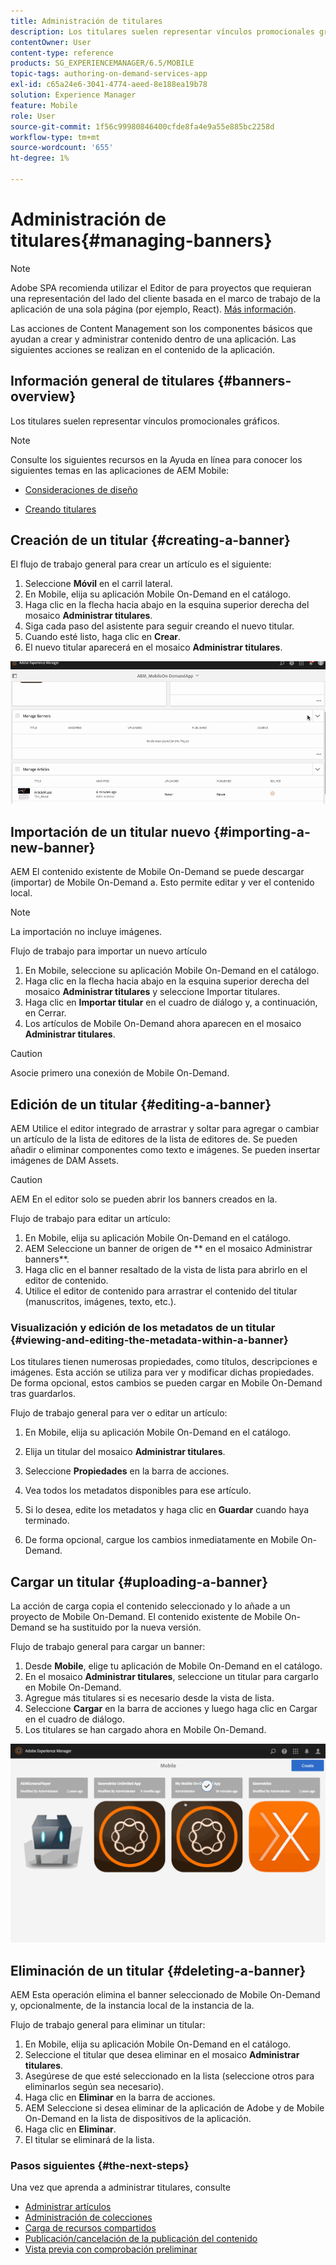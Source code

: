 ```yaml
---
title: Administración de titulares
description: Los titulares suelen representar vínculos promocionales gráficos. Siga esta página para obtener más información.
contentOwner: User
content-type: reference
products: SG_EXPERIENCEMANAGER/6.5/MOBILE
topic-tags: authoring-on-demand-services-app
exl-id: c65a24e6-3041-4774-aeed-8e188ea19b78
solution: Experience Manager
feature: Mobile
role: User
source-git-commit: 1f56c99980846400cfde8fa4e9a55e885bc2258d
workflow-type: tm+mt
source-wordcount: '655'
ht-degree: 1%

---
```


# Administración de titulares{#managing-banners}

>[!NOTE]
>
>Adobe SPA recomienda utilizar el Editor de para proyectos que requieran una representación del lado del cliente basada en el marco de trabajo de la aplicación de una sola página (por ejemplo, React). [Más información](/help/sites-developing/spa-overview.md).

Las acciones de Content Management son los componentes básicos que ayudan a crear y administrar contenido dentro de una aplicación. Las siguientes acciones se realizan en el contenido de la aplicación.

## Información general de titulares {#banners-overview}

Los titulares suelen representar vínculos promocionales gráficos.

>[!NOTE]
>
>Consulte los siguientes recursos en la Ayuda en línea para conocer los siguientes temas en las aplicaciones de AEM Mobile:
>
>* [Consideraciones de diseño](https://helpx.adobe.com/digital-publishing-solution/help/design-app.html)
>
>* [Creando titulares](https://helpx.adobe.com/digital-publishing-solution/help/creating-banners.html)
>

## Creación de un titular {#creating-a-banner}

El flujo de trabajo general para crear un artículo es el siguiente:

1. Seleccione **Móvil** en el carril lateral.
1. En Mobile, elija su aplicación Mobile On-Demand en el catálogo.
1. Haga clic en la flecha hacia abajo en la esquina superior derecha del mosaico **Administrar titulares**.
1. Siga cada paso del asistente para seguir creando el nuevo titular.
1. Cuando esté listo, haga clic en **Crear**.
1. El nuevo titular aparecerá en el mosaico **Administrar titulares**.

![chlimage_1-6](assets/chlimage_1-6.gif)

## Importación de un titular nuevo {#importing-a-new-banner}

AEM El contenido existente de Mobile On-Demand se puede descargar (importar) de Mobile On-Demand a. Esto permite editar y ver el contenido local.

>[!NOTE]
>
>La importación no incluye imágenes.

Flujo de trabajo para importar un nuevo artículo

1. En Mobile, seleccione su aplicación Mobile On-Demand en el catálogo.
1. Haga clic en la flecha hacia abajo en la esquina superior derecha del mosaico **Administrar titulares** y seleccione Importar titulares.
1. Haga clic en **Importar titular** en el cuadro de diálogo y, a continuación, en Cerrar.
1. Los artículos de Mobile On-Demand ahora aparecen en el mosaico **Administrar titulares**.

>[!CAUTION]
>
>Asocie primero una conexión de Mobile On-Demand.

## Edición de un titular {#editing-a-banner}

AEM Utilice el editor integrado de arrastrar y soltar para agregar o cambiar un artículo de la lista de editores de la lista de editores de. Se pueden añadir o eliminar componentes como texto e imágenes. Se pueden insertar imágenes de DAM Assets.

>[!CAUTION]
>
>AEM En el editor solo se pueden abrir los banners creados en la.

Flujo de trabajo para editar un artículo:

1. En Mobile, elija su aplicación Mobile On-Demand en el catálogo.
1. AEM Seleccione un banner de origen de ** en el mosaico Administrar banners**.
1. Haga clic en el banner resaltado de la vista de lista para abrirlo en el editor de contenido.
1. Utilice el editor de contenido para arrastrar el contenido del titular (manuscritos, imágenes, texto, etc.).

### Visualización y edición de los metadatos de un titular {#viewing-and-editing-the-metadata-within-a-banner}

Los titulares tienen numerosas propiedades, como títulos, descripciones e imágenes. Esta acción se utiliza para ver y modificar dichas propiedades. De forma opcional, estos cambios se pueden cargar en Mobile On-Demand tras guardarlos.

Flujo de trabajo general para ver o editar un artículo:

1. En Mobile, elija su aplicación Mobile On-Demand en el catálogo.
1. Elija un titular del mosaico **Administrar titulares**.

1. Seleccione **Propiedades** en la barra de acciones.
1. Vea todos los metadatos disponibles para ese artículo.
1. Si lo desea, edite los metadatos y haga clic en **Guardar** cuando haya terminado.
1. De forma opcional, cargue los cambios inmediatamente en Mobile On-Demand.

## Cargar un titular {#uploading-a-banner}

La acción de carga copia el contenido seleccionado y lo añade a un proyecto de Mobile On-Demand. El contenido existente de Mobile On-Demand se ha sustituido por la nueva versión.

Flujo de trabajo general para cargar un banner:

1. Desde **Mobile**, elige tu aplicación de Mobile On-Demand en el catálogo.
1. En el mosaico **Administrar titulares**, seleccione un titular para cargarlo en Mobile On-Demand.
1. Agregue más titulares si es necesario desde la vista de lista.
1. Seleccione **Cargar** en la barra de acciones y luego haga clic en Cargar en el cuadro de diálogo.
1. Los titulares se han cargado ahora en Mobile On-Demand.

![chlimage_1-7](assets/chlimage_1-7.gif)

## Eliminación de un titular {#deleting-a-banner}

AEM Esta operación elimina el banner seleccionado de Mobile On-Demand y, opcionalmente, de la instancia local de la instancia de la.

Flujo de trabajo general para eliminar un titular:

1. En Mobile, elija su aplicación Mobile On-Demand en el catálogo.
1. Seleccione el titular que desea eliminar en el mosaico **Administrar titulares**.
1. Asegúrese de que esté seleccionado en la lista (seleccione otros para eliminarlos según sea necesario).
1. Haga clic en **Eliminar** en la barra de acciones.
1. AEM Seleccione si desea eliminar de la aplicación de Adobe y de Mobile On-Demand en la lista de dispositivos de la aplicación.
1. Haga clic en **Eliminar**.
1. El titular se eliminará de la lista.

### Pasos siguientes {#the-next-steps}

Una vez que aprenda a administrar titulares, consulte

* [Administrar artículos](/help/mobile/mobile-on-demand-managing-articles.md)
* [Administración de colecciones](/help/mobile/mobile-on-demand-managing-collections.md)
* [Carga de recursos compartidos](/help/mobile/mobile-on-demand-shared-resources.md)
* [Publicación/cancelación de la publicación del contenido](/help/mobile/mobile-on-demand-publishing-unpublishing.md)
* [Vista previa con comprobación preliminar](/help/mobile/aem-mobile-manage-ondemand-services.md)
